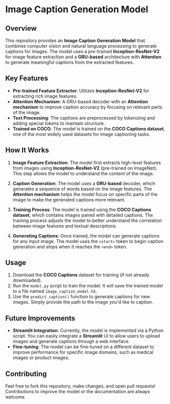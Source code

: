 # Image Caption Generation Model

## Overview

This repository provides an **Image Caption Generation Model** that combines computer vision and natural language processing to generate captions for images. The model uses a pre-trained **Inception-ResNet-V2** for image feature extraction and a **GRU-based** architecture with **Attention** to generate meaningful captions from the extracted features.

## Key Features

- **Pre-trained Feature Extractor**: Utilizes **Inception-ResNet-V2** for extracting rich image features.
- **Attention Mechanism**: A GRU-based decoder with an **Attention mechanism** to improve caption accuracy by focusing on relevant parts of the image.
- **Text Processing**: The captions are preprocessed by tokenizing and adding special tokens to maintain structure.
- **Trained on COCO**: The model is trained on the **COCO Captions dataset**, one of the most widely used datasets for image captioning tasks.

## How It Works

1. **Image Feature Extraction**: The model first extracts high-level features from images using **Inception-ResNet-V2** (pre-trained on ImageNet). This step allows the model to understand the content of the image.
  
2. **Caption Generation**: The model uses a **GRU-based** decoder, which generates a sequence of words based on the image features. The **Attention mechanism** helps the model focus on specific parts of the image to make the generated captions more relevant.

3. **Training Process**: The model is trained using the **COCO Captions dataset**, which contains images paired with detailed captions. The training process adjusts the model to better understand the correlation between image features and textual descriptions.

4. **Generating Captions**: Once trained, the model can generate captions for any input image. The model uses the `<start>` token to begin caption generation and stops when it reaches the `<end>` token.


## Usage

1. Download the **COCO Captions** dataset for training (if not already downloaded).
2. Run the `model.py` script to train the model. It will save the trained model to a file named `image_caption_model.h5`.
3. Use the `predict_caption()` function to generate captions for new images. Simply provide the path to the image you'd like to caption.


## Future Improvements

- **Streamlit Integration**: Currently, the model is implemented via a Python script. You can easily integrate a **Streamlit** UI to allow users to upload images and generate captions through a web interface.
- **Fine-tuning**: The model can be fine-tuned on a different dataset to improve performance for specific image domains, such as medical images or product images.

## Contributing

Feel free to fork this repository, make changes, and open pull requests! Contributions to improve the model or the documentation are always welcome.
